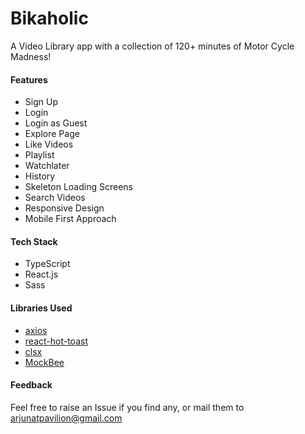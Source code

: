# Bikaholic

A Video Library app with a collection of 120+ minutes of
Motor Cycle Madness!

#### Features

- Sign Up
- Login
- Login as Guest
- Explore Page
- Like Videos
- Playlist
- Watchlater
- History
- Skeleton Loading Screens
- Search Videos
- Responsive Design
- Mobile First Approach

#### Tech Stack

- TypeScript
- React.js
- Sass

#### Libraries Used

- [axios](https://www.npmjs.com/package/axios)
- [react-hot-toast](https://www.npmjs.com/package/react-hot-toast)
- [clsx](https://www.npmjs.com/package/clsx)
- [MockBee](https://mockbee.netlify.app/)

#### Feedback
Feel free to raise an Issue if you find any, or  mail them to [arjunatpavilion@gmail.com](mailto:arjunatpavilion@gmail.com)

